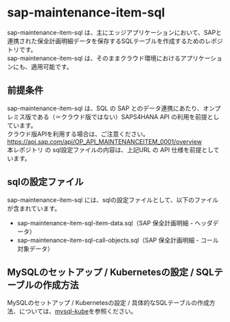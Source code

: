 # sap-maintenance-item-sql

sap-maintenance-item-sql は、主にエッジアプリケーションにおいて、SAPと連携された保全計画明細データを保存するSQLテーブルを作成するためのレポジトリです。  
sap-maintenance-item-sql は、そのままクラウド環境におけるアプリケーションにも、適用可能です。  

## 前提条件  
sap-maintenance-item-sql は、SQL の SAP とのデータ連携にあたり、オンプレミス版である（＝クラウド版ではない）SAPS4HANA API の利用を前提としています。  
クラウド版APIを利用する場合は、ご注意ください。  
https://api.sap.com/api/OP_API_MAINTENANCEITEM_0001/overview  
本レポジトリ の sql設定ファイルの内容は、上記URL の API 仕様を前提としています。  

## sqlの設定ファイル

sap-maintenance-item-sql には、sqlの設定ファイルとして、以下のファイルが含まれています。  

* sap-maintenance-item-sql-item-data.sql（SAP 保全計画明細 - ヘッダデータ）  
* sap-maintenance-item-sql-call-objects.sql（SAP 保全計画明細 - コール対象データ）  

## MySQLのセットアップ / Kubernetesの設定 / SQLテーブルの作成方法  

MySQLのセットアップ / Kubernetesの設定 / 具体的なSQLテーブルの作成方法、については、[mysql-kube](https://github.com/latonaio/mysql-kube)を参照ください。  